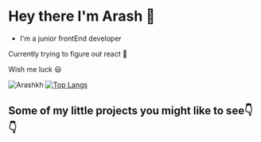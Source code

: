 # Hey there I'm Arash 👋

- I'm a junior frontEnd developer

Currently trying to figure out react 🤔

Wish me luck 😃

![Arashkh](https://github-readme-stats.vercel.app/api?username=ArashkKH&show_icons=true&theme=gruvbox&hide=contribs,prs)
[![Top Langs](https://github-readme-stats.vercel.app/api/top-langs/?username=ArashkKH&theme=gruvbox&layout=compact)](https://github.com/ArashkKH/github-readme-stats)

## Some of my little projects you might like to see👇👇

